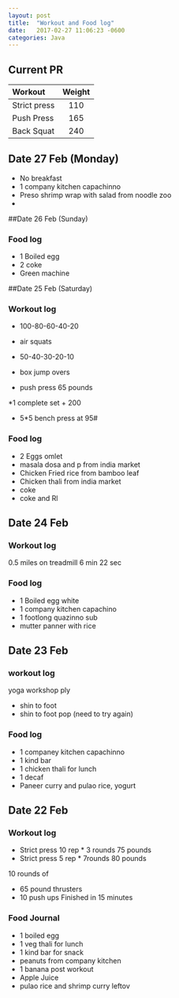 ```yaml
---
layout: post
title:  "Workout and Food log"
date:   2017-02-27 11:06:23 -0600
categories: Java
---
```


## Current PR

|Workout |Weight  |
|:--------|:-------:|
|Strict press | 110 |
|Push Press |165|
|Back Squat | 240 |


## Date 27 Feb (Monday)

* No breakfast
* 1 company kitchen capachinno
* Preso shrimp wrap with salad from noodle zoo
* 


##Date 26 Feb (Sunday)



### Food log
* 1 Boiled egg
* 2 coke
* Green machine

##Date 25 Feb (Saturday)

### Workout log

* 100-80-60-40-20
* air squats

* 50-40-30-20-10
* box jump overs
* push press 65 pounds

*1 complete set + 200

* 5*5 bench press at 95#


### Food log
* 2 Eggs omlet
* masala dosa and p from india market
* Chicken Fried rice from bamboo leaf
* Chicken thali from india market
* coke
* coke and Rl


## Date 24 Feb


### Workout log
0.5 miles on treadmill  6 min 22 sec



### Food log
* 1 Boiled egg white
* 1 company kitchen capachino
* 1 footlong quazinno sub
* mutter panner with rice




## Date 23 Feb


### workout log
 yoga workshop ply
* shin to foot
* shin to foot pop (need to try again)



### Food log

* 1 companey kitchen capachinno
* 1 kind bar 
* 1 chicken thali for lunch
* 1 decaf
* Paneer curry and pulao rice, yogurt


## Date 22 Feb


### Workout log

* Strict press 10  rep * 3 rounds  75 pounds
* Strict press  5 rep * 7rounds     80 pounds

10 rounds of 

* 65 pound thrusters
* 10 push ups 
Finished in 15 minutes


### Food Journal 

* 1 boiled egg
* 1 veg thali for lunch
* 1 kind bar for snack 
* peanuts from company kitchen
* 1 banana post workout
* Apple Juice
* pulao rice and shrimp curry leftov